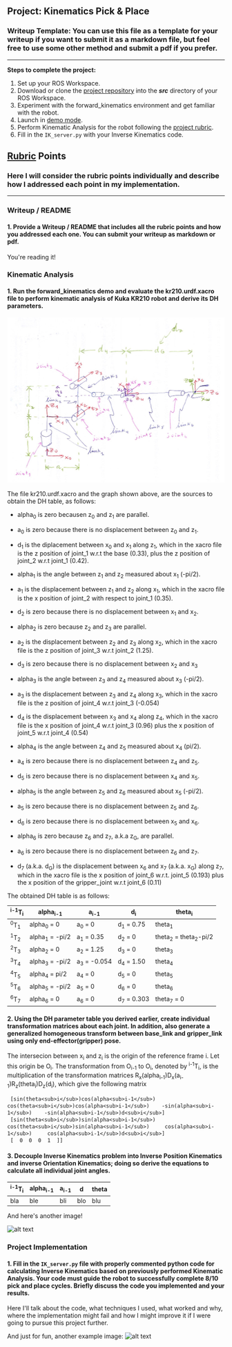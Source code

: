 ## Project: Kinematics Pick & Place
### Writeup Template: You can use this file as a template for your writeup if you want to submit it as a markdown file, but feel free to use some other method and submit a pdf if you prefer.

---


**Steps to complete the project:**  


1. Set up your ROS Workspace.
2. Download or clone the [project repository](https://github.com/udacity/RoboND-Kinematics-Project) into the ***src*** directory of your ROS Workspace.  
3. Experiment with the forward_kinematics environment and get familiar with the robot.
4. Launch in [demo mode](https://classroom.udacity.com/nanodegrees/nd209/parts/7b2fd2d7-e181-401e-977a-6158c77bf816/modules/8855de3f-2897-46c3-a805-628b5ecf045b/lessons/91d017b1-4493-4522-ad52-04a74a01094c/concepts/ae64bb91-e8c4-44c9-adbe-798e8f688193).
5. Perform Kinematic Analysis for the robot following the [project rubric](https://review.udacity.com/#!/rubrics/972/view).
6. Fill in the `IK_server.py` with your Inverse Kinematics code. 


[//]: # (Image References)

[image1]: ./misc_images/robond-kinematics.jpg
[image2]: ./misc_images/misc2.png
[image3]: ./misc_images/misc3.png

## [Rubric](https://review.udacity.com/#!/rubrics/972/view) Points
### Here I will consider the rubric points individually and describe how I addressed each point in my implementation.  

---
### Writeup / README

#### 1. Provide a Writeup / README that includes all the rubric points and how you addressed each one.  You can submit your writeup as markdown or pdf.  

You're reading it!

### Kinematic Analysis
#### 1. Run the forward_kinematics demo and evaluate the kr210.urdf.xacro file to perform kinematic analysis of Kuka KR210 robot and derive its DH parameters.

![alt text][image1]

The file kr210.urdf.xacro and the graph shown above, are the sources to obtain the DH table, as follows:

* alpha<sub>0</sub> is zero becausen z<sub>0</sub> and z<sub>1</sub> are parallel.
* a<sub>0</sub> is zero because there is no displacement between z<sub>0</sub> and z<sub>1</sub>.
* d<sub>1</sub> is the diplacement between x<sub>0</sub> and x<sub>1</sub> along z<sub>1</sub>, which in the xacro file is the z position of joint_1 w.r.t the base (0.33), plus the z position of joint_2 w.r.t joint_1 (0.42).

* alpha<sub>1</sub> is the angle between z<sub>1</sub> and z<sub>2</sub> measured about x<sub>1</sub> (-pi/2).
* a<sub>1</sub> is the displacement between z<sub>1</sub> and z<sub>2</sub> along x<sub>1</sub>, which in the xacro file is the x position of joint_2 with respect to joint_1 (0.35).
* d<sub>2</sub> is zero because there is no displacement between x<sub>1</sub> and x<sub>2</sub>.

* alpha<sub>2</sub> is zero because z<sub>2</sub> and z<sub>3</sub> are parallel.
* a<sub>2</sub> is the displacement between z<sub>2</sub> and z<sub>3</sub> along x<sub>2</sub>, which in the xacro file is the z position of joint_3 w.r.t joint_2 (1.25).
* d<sub>3</sub> is zero because there is no displacement between x<sub>2</sub> and x<sub>3</sub>

* alpha<sub>3</sub> is the angle between z<sub>3</sub> and z<sub>4</sub> measured about x<sub>3</sub> (-pi/2).
* a<sub>3</sub> is the displacement between z<sub>3</sub> and z<sub>4</sub> along x<sub>3</sub>, which in the xacro file is the z position of joint_4 w.r.t joint_3 (-0.054)
* d<sub>4</sub> is the displacement between x<sub>3</sub> and x<sub>4</sub> along z<sub>4</sub>, which in the xacro file is the x position of joint_4 w.r.t joint_3 (0.96) plus the x position of joint_5 w.r.t joint_4 (0.54)

* alpha<sub>4</sub> is the angle between z<sub>4</sub> and z<sub>5</sub> measured about x<sub>4</sub> (pi/2).
* a<sub>4</sub> is zero because there is no displacement between z<sub>4</sub> and z<sub>5</sub>.
* d<sub>5</sub> is zero because there is no displacement between x<sub>4</sub> and x<sub>5</sub>.

* alpha<sub>5</sub> is the angle between z<sub>5</sub> and z<sub>6</sub> measured about x<sub>5</sub> (-pi/2).
* a<sub>5</sub> is zero because there is no displacement between z<sub>5</sub> and z<sub>6</sub>.
* d<sub>6</sub> is zero because there is no displacement between x<sub>5</sub> and x<sub>6</sub>.

* alpha<sub>6</sub> is zero because z<sub>6</sub> and z<sub>7</sub>, a.k.a z<sub>G</sub>, are parallel.
* a<sub>6</sub> is zero because there is no displacement between z<sub>6</sub> and z<sub>7</sub>.
* d<sub>7</sub> (a.k.a. d<sub>G</sub>) is the displacement between x<sub>6</sub> and x<sub>7</sub> (a.k.a. x<sub>G</sub>) along z<sub>7</sub>, which in the xacro file is the x position of joint_6 w.r.t. joint_5 (0.193) plus the x position of the gripper_joint w.r.t joint_6 (0.11)

The obtained DH table is as follows:

<sup>i-1</sup>T<sub>i</sub> | alpha<sub>i-1</sub> | a<sub>i-1</sub> | d<sub>i</sub> | theta<sub>i</sub>
--- | --- | --- | --- | ---
<sup>0</sup>T<sub>1</sub> | alpha<sub>0</sub> = 0 | a<sub>0</sub> = 0 | d<sub>1</sub> = 0.75 | theta<sub>1</sub>
<sup>1</sup>T<sub>2</sub> | alpha<sub>1</sub> = -pi/2 | a<sub>1</sub> = 0.35 | d<sub>2</sub> = 0 | theta<sub>2</sub> = theta<sub>2</sub>-pi/2
<sup>2</sup>T<sub>3</sub> | alpha<sub>2</sub> = 0 | a<sub>2</sub> = 1.25 | d<sub>3</sub> = 0 | theta<sub>3</sub>
<sup>3</sup>T<sub>4</sub> | alpha<sub>3</sub> = -pi/2 | a<sub>3</sub> = -0.054 | d<sub>4</sub> = 1.50 | theta<sub>4</sub>
<sup>4</sup>T<sub>5</sub> | alpha<sub>4</sub> = pi/2 | a<sub>4</sub> = 0 | d<sub>5</sub> = 0 | theta<sub>5</sub>
<sup>5</sup>T<sub>6</sub> | alpha<sub>5</sub> = -pi/2 | a<sub>5</sub> = 0 | d<sub>6</sub> = 0 | theta<sub>6</sub>
<sup>6</sup>T<sub>7</sub> | alpha<sub>6</sub> = 0 | a<sub>6</sub> = 0 | d<sub>7</sub> = 0.303 | theta<sub>7</sub> = 0

#### 2. Using the DH parameter table you derived earlier, create individual transformation matrices about each joint. In addition, also generate a generalized homogeneous transform between base_link and gripper_link using only end-effector(gripper) pose.

The intersecion between x<sub>i</sub> and z<sub>i</sub> is the origin of the reference frame i. Let this origin be O<sub>i</sub>. The transformation from O<sub>i-1</sub> to O<sub>i</sub>, denoted by <sup>i-1</sup>T<sub>i</sub>, is the multiplication of the transformation matrices R<sub>x</sub>(alpha<sub>i-1</sub>)D<sub>x</sub>(a<sub>i-1</sub>)R<sub>z</sub>(theta<sub>i</sub>)D<sub>z</sub>(d<sub>i</sub>), which give the following matrix
```[[ cos(theta<sub>i</sub>)     -sin(theta<sub>i</sub>    0     a<sub>i-1</sub> ]
 [sin(theta<sub>i</sub>)cos(alpha<sub>i-1</sub>)    cos(theta<sub>i</sub>)cos(alpha<sub>i-1</sub>)    -sin(alpha<sub>i-1</sub>)    -sin(alpha<sub>i-1</sub>)d<sub>i</sub>]
 [sin(theta<sub>i</sub>)sin(alpha<sub>i-1</sub>)    cos(theta<sub>i</sub>)sin(alpha<sub>i-1</sub>)     cos(alpha<sub>i-1</sub>)     cos(alpha<sub>i-1</sub>)d<sub>i</sub>]
 [  0  0  0  1  ]]
```

#### 3. Decouple Inverse Kinematics problem into Inverse Position Kinematics and inverse Orientation Kinematics; doing so derive the equations to calculate all individual joint angles.

<sup>i-1</sup>T<sub>i</sub> | alpha<sub>i-1</sub> | a<sub>i-1</sub> | d | theta
--- | --- | --- | --- | ---
bla | ble | bli | blo | blu

And here's another image! 

![alt text][image2]

### Project Implementation

#### 1. Fill in the `IK_server.py` file with properly commented python code for calculating Inverse Kinematics based on previously performed Kinematic Analysis. Your code must guide the robot to successfully complete 8/10 pick and place cycles. Briefly discuss the code you implemented and your results. 


Here I'll talk about the code, what techniques I used, what worked and why, where the implementation might fail and how I might improve it if I were going to pursue this project further.  


And just for fun, another example image:
![alt text][image3]


